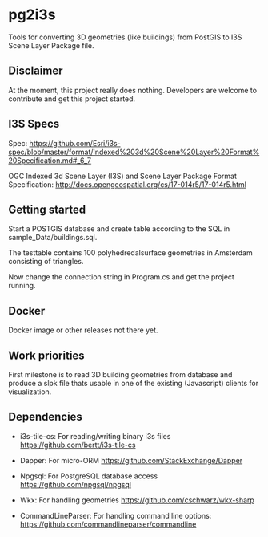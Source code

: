 # pg2i3s

Tools for converting 3D geometries (like buildings) from PostGIS to I3S Scene Layer Package file.

## Disclaimer

At the moment, this project really does nothing. Developers are welcome to contribute and get this project started.

## I3S Specs

Spec: https://github.com/Esri/i3s-spec/blob/master/format/Indexed%203d%20Scene%20Layer%20Format%20Specification.md#_6_7

OGC Indexed 3d Scene Layer (I3S) and Scene Layer Package Format Specification: http://docs.opengeospatial.org/cs/17-014r5/17-014r5.html

## Getting started

Start a POSTGIS database and create table according to the SQL in sample_Data/buildings.sql.

The testtable contains 100 polyhedredalsurface geometries in Amsterdam consisting of triangles.

Now change the connection string in Program.cs and get the project running.

## Docker

Docker image or other releases not there yet.

## Work priorities

First milestone is to read 3D building geometries from database and produce a slpk file thats usable in one of the 
existing (Javascript) clients for visualization.  

## Dependencies

- i3s-tile-cs: For reading/writing binary i3s files https://github.com/bertt/i3s-tile-cs

- Dapper: For micro-ORM https://github.com/StackExchange/Dapper

- Npgsql: For PostgreSQL database access https://github.com/npgsql/npgsql

- Wkx: For handling geometries https://github.com/cschwarz/wkx-sharp

- CommandLineParser: For handling command line options: https://github.com/commandlineparser/commandline